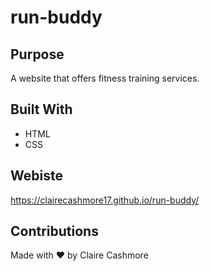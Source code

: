 # run-buddy

## Purpose
A website that offers fitness training services.

## Built With
* HTML
* CSS

## Webiste
 https://clairecashmore17.github.io/run-buddy/
 
 ## Contributions
 Made with ❤️ by Claire Cashmore
